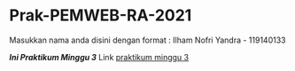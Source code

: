 # Prak-PEMWEB-RA-2021

Masukkan nama anda disini dengan format :
Ilham Nofri Yandra - 119140133

***Ini Praktikum Minggu 3***
Link [praktikum minggu 3](https://github.com/mayonice1424/Prak-PEMWEB-RA-2021/edit/Minggu3)


